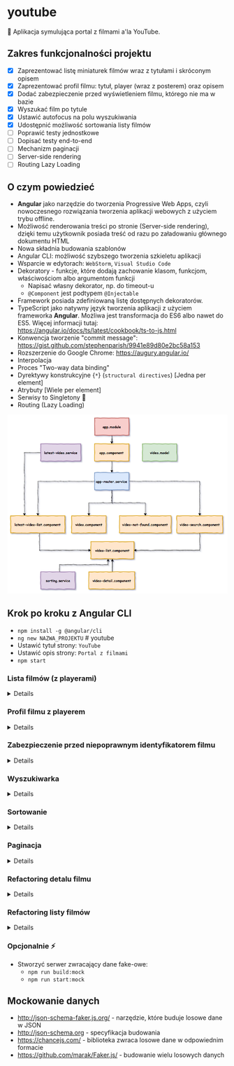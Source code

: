 # youtube

:ledger: Aplikacja symulująca portal z filmami a'la YouTube.

## Zakres funkcjonalności projektu

* [x] Zaprezentować listę miniaturek filmów wraz z tytułami i skróconym opisem
* [x] Zaprezentować profil filmu: tytuł, player (wraz z posterem) oraz opisem
* [x] Dodać zabezpieczenie przed wyświetleniem filmu, którego nie ma w bazie
* [x] Wyszukać film po tytule
* [x] Ustawić autofocus na polu wyszukiwania
* [x] Udostępnić możliwość sortowania listy filmów
* [ ] Poprawić testy jednostkowe
* [ ] Dopisać testy end-to-end
* [ ] Mechanizm paginacji
* [ ] Server-side rendering
* [ ] Routing Lazy Loading

## O czym powiedzieć

* **Angular** jako narzędzie do tworzenia Progressive Web Apps, czyli
    nowoczesnego rozwiązania tworzenia aplikacji webowych z użyciem trybu
    offline.
* Możliwość renderowania treści po stronie (Server-side rendering), dzięki
    temu użytkownik posiada treść od razu po załadowaniu głównego dokumentu HTML
* Nowa składnia budowania szablonów
* Angular CLI: możliwość szybszego tworzenia szkieletu aplikacji
* Wsparcie w edytorach: `WebStorm`, `Visual Studio Code`
* Dekoratory - funkcje, które dodają zachowanie klasom, funkcjom,
    właściwościom albo argumentom funkcji
    + Napisać własny dekorator, np. do timeout-u
    + `@Component` jest podtypem `@Injectable`
* Framework posiada zdefiniowaną listę dostępnych dekoratorów.
* TypeScript jako natywny język tworzenia aplikacji z użyciem frameworka
    **Angular**. Możliwa jest transformacja do ES6 albo nawet do ES5. Więcej
    informacji tutaj: https://angular.io/docs/ts/latest/cookbook/ts-to-js.html
* Konwencja tworzenie "commit message":
    https://gist.github.com/stephenparish/9941e89d80e2bc58a153
* Rozszerzenie do Google Chrome: https://augury.angular.io/
* Interpolacja
* Proces "Two-way data binding"
* Dyrektywy konstrukcyjne {`*`} (`structural directives`) [Jedna per element]
* Atrybuty [Wiele per element]
* Serwisy to Singletony :rocket:
* Routing (Lazy Loading)

![](./docs/portal-vod.png)

## Krok po kroku z Angular CLI

* `npm install -g @angular/cli`
* `ng new NAZWA_PROJEKTU` # youtube
* Ustawić tytuł strony: `YouTube`
* Ustawić opis strony: `Portal z filmami`
* `npm start`

### Lista filmów (z playerami)

<details>

* `ng generate component video-list`
* app.component.html -> (HTML) `<app-video-list></app-video-list>`
* `ng generate service videos`
* Przenieść `videos.service` do katalogu `src/app/logic`
* `VideosService` -> `fetchVideos`
    + Wygenerować dane testowe
* Wyświetlić listę filmów
* Stworzyć plik z mockiem do filmów
* Dodać style

</details>

### Profil filmu z playerem

<details>

* `ng generate component video-profile`
* Przenieść markup filmu do `video-profile.component.html`
* W `video-list.component.html` dodać `<app-video-item>`
* Wstrzyknąć dane
    + `<app-video-list-item [video]="video"></app-video-list-item>`
    + W `video-list-item.component.ts` zdefiniować `@Input()`
* Przenieść definicję wyglądu `<video>` do `video.component.css`
* Stworzyć `video.model` i użyć w:
    + `video.component.ts`
    + `video-list.component.ts`
    + `videos.service.ts`
* `ng generate module app-routing`
* W `app.module.ts` dodać `AppRoutingModule`
* W `app-routing.module.ts` zmienić `CommonModule` na `RouterModule`
* W `app-routing.module.ts` stworzyć `routes: Routes` (path, component)
    + `` - VideoListComponent
    + `video/:id` - VideoProfileComponent
* W `app.component` dodać `<router-outlet>`
* W `video-list.component.html` przerobić na listę miniaturek z linkami
    + `<a routerLink="videos/{{ video.id }}">`
* Zaktualizować style
* W `video.component.ts`:
    + usunąć dekorator `@Input()` z pola `video`
    + pobierać parametr `id` z `ActivatedRoute` (rxjs)
    + pobierać obiekt video `VideosService`

</details>

### Zabezpieczenie przed niepoprawnym identyfikatorem filmu

<details>

* W `video.component.html` dodać zabezpieczenie przed brakiem obiektu `video`
* `ng generate component video-not-found`
* W `app-routing.module.ts` dodać nową ścieżkę: `video-not-found`
    (PageVideoNotFoundComponent).
* W `video.component.ts` dodać sprawdzenie, czy VideosService zwrócił
    "falsy value", wtedy przekierować na stronę z komponentem
    `PageVideoNotFoundComponent` za pomocą `Router`a

</details>

### Wyszukiwarka

<details>

* `ng generate component video-search`
* W `app-routing.module.ts` dodać nową ścieżkę: `search`
    (PageVideoSearchComponent)
* W `app.component.html` stworzyć menu z linkiem do wyszukiwarki
* W `videos.service.ts` stworzyć funkcję, która będzie filtrowała filmy
    (wykorzystać już istniejącą funkcją `getVideos`)
* Dodać style dla wyszukiwarki wykorzystując dwa już istniejące:
    + `video.component.css`
    + `video-list.component.css`
* W `video-search.component.html` stworzyć pole (input), gdzie użytkownik
    będzie wpisywał tytuł filmu.
* W `video-search.component.ts` stworzyć funkcję `search`, która będzie
    uruchamiana po naciśnięciu "ENTER" przez użytkownika.

</details>

### Sortowanie

<details>

* `ng generate service sorting`
* Przenieść `sorting.service` do katalogu `src/app/video-list`
* Dodać linki, do sortowanie ASC i DESC w plikach
    + `video-search.component.html`
    + `video-list.component.html`
* Dodać funkcje sortujące: `sortAscending`, `sortDescending` w plikach:
    + `video-search.component.ts`
    + `video-list.component.ts`
* W `sorting.service.ts` stworzyć funkcje: `ascending`, `descending`
* W funkcjach `sortAscending`, `sortDescending` wykorzystać ww funkcje.

</details>

### Paginacja

<details>

* Wykorzystać paczkę `ng2-pagination` (http://michaelbromley.github.io/ng2-pagination/)
* W `app.module.ts` zaimportować nowy moduł
* Wykorzystać pipe `pagination` oraz komponent `<pagination-controls>`
    w plikach:
    + `video-list.component.html`
    + `video-search.component.html`

</details>

### Refactoring detalu filmu

<details>

* `ng generate component video-detail`
* Wycięcie detali filmu na rzecz `<app-video-detail>` z plików:
    + `video-search.component.html`
    + `video-list.component.html`

</details>

### Refactoring listy filmów

<details>

* `ng generate component videos-list`
* Zastąpienie obecnego użycia komponentu `video-list.component` nowo
    stworzonym.
* Wykorzystanie komponentu `video-list.component` w plikach
    + `video-search.component.html`
    + `videos-list.component.html`

</details>

### Opcjonalnie :zap:

* Stworzyć serwer zwracający dane fake-owe:
    + `npm run build:mock`
    + `npm run start:mock`

## Mockowanie danych

* http://json-schema-faker.js.org/ - narzędzie, które buduje losowe dane w JSON
* http://json-schema.org - specyfikacja budowania
* https://chancejs.com/ - biblioteka zwraca losowe dane w odpowiednim formacie
* https://github.com/marak/Faker.js/ - budowanie wielu losowych danych
